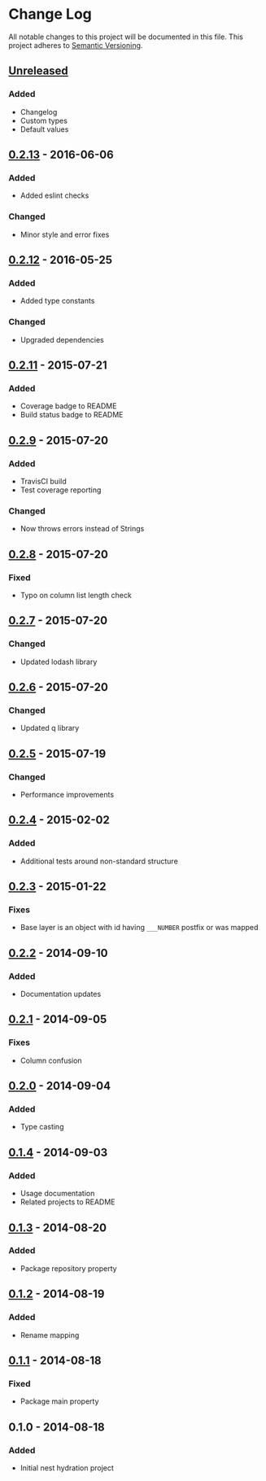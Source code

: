 # Change Log
All notable changes to this project will be documented in this file.
This project adheres to [Semantic Versioning](http://semver.org/).

## [Unreleased]
### Added
- Changelog
- Custom types
- Default values

## [0.2.13] - 2016-06-06
### Added
- Added eslint checks

### Changed
- Minor style and error fixes

## [0.2.12] - 2016-05-25
### Added
- Added type constants

### Changed
- Upgraded dependencies

## [0.2.11] - 2015-07-21
### Added
- Coverage badge to README
- Build status badge to README 

## [0.2.9] - 2015-07-20
### Added
- TravisCI build
- Test coverage reporting

### Changed
- Now throws errors instead of Strings

## [0.2.8] - 2015-07-20
### Fixed
- Typo on column list length check

## [0.2.7] - 2015-07-20
### Changed
- Updated lodash library

## [0.2.6] - 2015-07-20
### Changed
- Updated q library

## [0.2.5] - 2015-07-19
### Changed
- Performance improvements

## [0.2.4] - 2015-02-02
### Added
- Additional tests around non-standard structure

## [0.2.3] - 2015-01-22
### Fixes
- Base layer is an object with id having `___NUMBER` postfix or was mapped

## [0.2.2] - 2014-09-10
### Added
- Documentation updates

## [0.2.1] - 2014-09-05
### Fixes
- Column confusion

## [0.2.0] - 2014-09-04
### Added
- Type casting

## [0.1.4] - 2014-09-03
### Added
- Usage documentation
- Related projects to README

## [0.1.3] - 2014-08-20
### Added
- Package repository property

## [0.1.2] - 2014-08-19
### Added
- Rename mapping

## [0.1.1] - 2014-08-18
### Fixed
- Package main property

## 0.1.0 - 2014-08-18
### Added
- Initial nest hydration project

[Unreleased]: https://github.com/CoursePark/NestHydrationJS/compare/v0.2.13...HEAD
[0.2.13]: https://github.com/CoursePark/NestHydrationJS/compare/v0.2.12...v0.2.13
[0.2.12]: https://github.com/CoursePark/NestHydrationJS/compare/v0.2.11...v0.2.12
[0.2.11]: https://github.com/CoursePark/NestHydrationJS/compare/v0.2.10...v0.2.11
[0.2.10]: https://github.com/CoursePark/NestHydrationJS/compare/v0.2.9...v0.2.10
[0.2.9]: https://github.com/CoursePark/NestHydrationJS/compare/v0.2.8...v0.2.9
[0.2.8]: https://github.com/CoursePark/NestHydrationJS/compare/v0.2.7...v0.2.8
[0.2.7]: https://github.com/CoursePark/NestHydrationJS/compare/v0.2.6...v0.2.7
[0.2.6]: https://github.com/CoursePark/NestHydrationJS/compare/v0.2.5...v0.2.6
[0.2.5]: https://github.com/CoursePark/NestHydrationJS/compare/v0.2.4...v0.2.5
[0.2.4]: https://github.com/CoursePark/NestHydrationJS/compare/v0.2.3...v0.2.4
[0.2.3]: https://github.com/CoursePark/NestHydrationJS/compare/v0.2.2...v0.2.3
[0.2.2]: https://github.com/CoursePark/NestHydrationJS/compare/v0.2.1...v0.2.2
[0.2.1]: https://github.com/CoursePark/NestHydrationJS/compare/v0.2.0...v0.2.1
[0.2.0]: https://github.com/CoursePark/NestHydrationJS/compare/v0.1.4...v0.2.0
[0.1.4]: https://github.com/CoursePark/NestHydrationJS/compare/v0.1.3...v0.1.4
[0.1.3]: https://github.com/CoursePark/NestHydrationJS/compare/v0.1.2...v0.1.3
[0.1.2]: https://github.com/CoursePark/NestHydrationJS/compare/v0.1.1...v0.1.2
[0.1.1]: https://github.com/CoursePark/NestHydrationJS/compare/v0.1.0...v0.1.1
